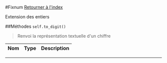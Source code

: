 #Fixnum
[Retourner à l'index](README.md)

Extension des entiers

##Méthodes
`self.to_digit()`

> Renvoi la représentation textuelle d'un chiffre  
  
Nom|Type|Description  
--- | --- | ---  
  
- - -

